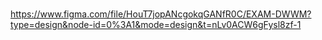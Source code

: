 # 

https://www.figma.com/file/HouT7jopANcgokqGANfR0C/EXAM-DWWM?type=design&node-id=0%3A1&mode=design&t=nLv0ACW6gFysl8zf-1
